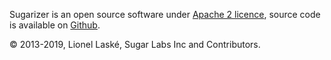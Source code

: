 
Sugarizer is an open source software under [Apache 2 licence](http://www.apache.org/licenses/LICENSE-2.0), source code is available on [Github](https://github.com/llaske/sugarizer-server).

© 2013-2019, Lionel Laské, Sugar Labs Inc and Contributors.
